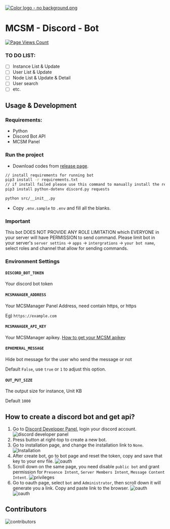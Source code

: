 [![Color logo - no background.png](https://pic.awa.ms/f/1/65ed96d8606e6/65ed96d8606e6.png)](https://awa.ms)
# MCSM - Discord - Bot
[![Page Views Count](https://badges.toozhao.com/badges/01J8KJ432RE4DJ7F3VEV67WYT5/blue.svg)](https://badges.toozhao.com/stats/01J8KJ432RE4DJ7F3VEV67WYT5 "Get your own page views count badge on badges.toozhao.com")

### TO DO LIST:

- [ ] Instance List & Update
- [ ] User List & Update
- [ ] Node List & Update & Detail
- [ ] User search
- [ ] etc.

## Usage & Development

### Requirements:

- Python
- Discord Bot API
- MCSM Panel

### Run the project

- Download codes from [release page](https://github.com/JianyueLab-Official/MCSM-Discord-Bot/releases).

```bash
// install requirements for running bot
pip3 install -r requirements.txt
// if install failed please use this command to manually install the requirements
pip3 install python-dotenv discord.py requests

python src/__init__.py
```

- Copy `.env.sample` to `.env` and fill all the blanks.

### Important

This bot DOES NOT PROVIDE ANY ROLE LIMITATION which EVERYONE in your server will have PERMISSION to send command. Please limit bot in your server's `server settins` -> `apps` -> `intergrations` -> `your bot name`, select roles and channel that allow for sending commands.

### Environment Settings
#### `DISCORD_BOT_TOKEN`

Your discord bot token

#### `MCSMANAGER_ADDRESS`

Your MCSManager Panel Address, need contain https, or https

Eg) `https://example.com`

#### `MCSMANAGER_API_KEY`

Your MCSManager apikey. [How to get your MCSM apikey](https://docs.mcsmanager.com/apis/get_apikey.html)

#### `EPHEMERAL_MESSAGE`

Hide bot message for the user who send the message or not

Default `False`, use `true` or `1` to adjust this option.

#### `OUT_PUT_SIZE`

The output size for instance, Unit KB

Default `1000`

## How to create a discord bot and get api?
1. Go to [Discord Developer Panel](https://discord.com/developers), login your discord account.
![discord developer panel](/images/discord_dev_panel.png)
2. Press button at right-top to create a new bot.
3. Go to installation page, and change the installation link to `None`.
![Installation](/images/installation.png)
4. After create bot, go to bot page and reset the token, copy and save that key to your env file.
![oauth](/images/bot_page.png)
5. Scroll down on the same page, you need disable `public bot` and grant permission for `Presence Intent`, `Server Members Intent`, `Message Content Intent`.
![privileges](/images/privileges.png)
6. Go to oauth page, select `bot` and `Administrator`, then scroll down it will generate you a link. Copy and paste link to the browser.
![oauth](/images/oauth1.png)
![oauth](/images/oauth2.png)

## Contributors

![contributors](https://contrib.rocks/image?repo=JianyueLab-Official/MCSM-Discord-Bot)
